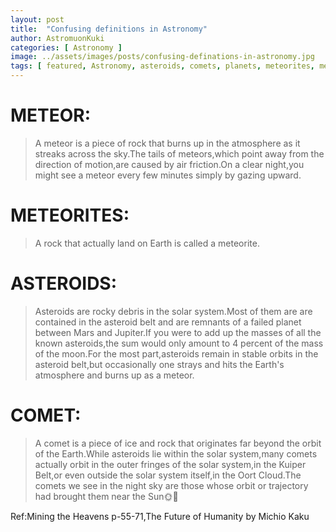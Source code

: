 ```yaml
---
layout: post
title:  "Confusing definitions in Astronomy"
author: AstromuonKuki
categories: [ Astronomy ]
image: ../assets/images/posts/confusing-definations-in-astronomy.jpg
tags: [ featured, Astronomy, asteroids, comets, planets, meteorites, meteors ]
---
```

# METEOR:
> A meteor is a piece of rock that burns up in the atmosphere as it streaks across the sky.The tails of meteors,which point away from the direction of motion,are caused by air friction.On a clear night,you might see a meteor every few minutes simply by gazing upward.

# METEORITES:
> A rock that actually land on Earth is called  a meteorite.

# ASTEROIDS:
> Asteroids are rocky debris in the solar system.Most of them are are contained in the asteroid belt and are remnants of a failed planet between Mars and Jupiter.If you were to add up the masses of all the known asteroids,the sum would only amount to 4 percent of the mass of the moon.For the most part,asteroids remain in stable orbits in the asteroid belt,but occasionally one strays and hits the Earth's atmosphere and burns up as a meteor.

# COMET:
> A comet is a piece of ice and rock that originates far beyond the orbit of the Earth.While asteroids lie within the solar system,many comets actually orbit in the outer fringes of the solar system,in the Kuiper Belt,or even outside the solar system itself,in the Oort Cloud.The comets we see in the night sky are those whose orbit or trajectory had brought them near the Sun🌞🚀

Ref:Mining the Heavens p-55-71,The Future of Humanity by Michio Kaku
